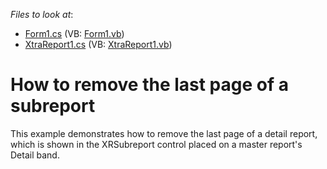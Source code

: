 <!-- default file list -->
*Files to look at*:

* [Form1.cs](./CS/WindowsApplication12/Form1.cs) (VB: [Form1.vb](./VB/WindowsApplication12/Form1.vb))
* [XtraReport1.cs](./CS/WindowsApplication12/XtraReport1.cs) (VB: [XtraReport1.vb](./VB/WindowsApplication12/XtraReport1.vb))
<!-- default file list end -->
# How to remove the last page of a subreport


<p>This example demonstrates how to remove the last page of a detail report, which is shown in the XRSubreport control placed on a master report's Detail band.</p>

<br/>


